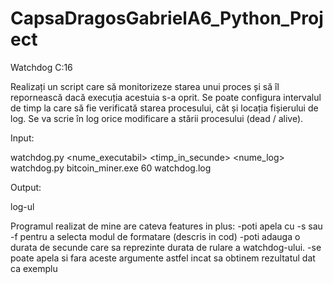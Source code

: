 # CapsaDragosGabrielA6_Python_Project
 Watchdog C:16
 
Realizați un script care să monitorizeze starea unui proces și să îl repornească dacă execuția
acestuia s-a oprit. Se poate configura intervalul de timp la care să fie verificată starea
procesului, cât și locația fișierului de log. Se va scrie în log orice modificare a stării procesului
(dead / alive).

Input:

watchdog.py <nume_executabil> <timp_in_secunde> <nume_log>
watchdog.py bitcoin_miner.exe 60 watchdog.log

Output:

log-ul

Programul realizat de mine are cateva features in plus: 
-poti apela cu -s sau -f pentru a selecta modul de formatare (descris in cod)
-poti adauga o durata de secunde care sa reprezinte durata de rulare a watchdog-ului.
-se poate apela si fara aceste argumente astfel incat sa obtinem rezultatul dat ca exemplu
